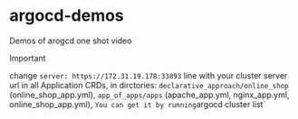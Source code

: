 # argocd-demos
Demos of arogcd one shot video

> [!IMPORTANT]
> 
> change `server: https://172.31.19.178:33893` line with your cluster server url in all Application CRDs, in dirctories: `declarative_approach/online_shop` (online_shop_app.yml), `app_of_apps/apps` (apache_app.yml, nginx_app.yml, online_shop_app.yml), `
> You can get it by running `argocd cluster list`